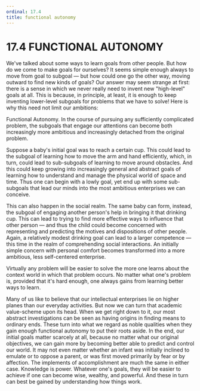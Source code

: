 ```yaml
---
ordinal: 17.4
title: functional autonomy
---
```


# 17.4 FUNCTIONAL AUTONOMY

We've talked about some ways to learn goals from other people. But how do we come to make goals for ourselves? It seems simple enough always to move from goal to subgoal &mdash; but how could one go the other way, moving outward to find new kinds of goals? Our answer may seem strange at first: there is a sense in which we never really need to invent new "high-level" goals at all. This is because, in principle, at least, it is enough to keep inventing lower-level subgoals for problems that we have to solve! Here is why this need not limit our ambitions:

Functional Autonomy. In the course of pursuing any sufficiently complicated problem, the subgoals that engage our attentions can become both increasingly more ambitious and increasingly detached from the original problem.

Suppose a baby's initial goal was to reach a certain cup. This could lead to the subgoal of learning how to move the arm and hand efficiently, which, in turn, could lead to sub-subgoals of learning to move around obstacles. And this could keep growing into increasingly general and abstract goals of learning how to understand and manage the physical world of space and time. Thus one can begin with a lowly goal, yet end up with some sub-subgoals that lead our minds into the most ambitious enterprises we can conceive.

This can also happen in the social realm. The same baby can form, instead, the subgoal of engaging another person's help in bringing it that drinking cup. This can lead to trying to find more effective ways to influence that other person &mdash; and thus the child could become concerned with representing and predicting the motives and dispositions of other people. Again, a relatively modest drinking goal can lead to a larger competence &mdash; this time in the realm of comprehending social interactions. An initially simple concern with personal comfort becomes transformed into a more ambitious, less self-centered enterprise.

Virtually any problem will be easier to solve the more one learns about the context world in which that problem occurs. No matter what one's problem is, provided that it's hard enough, one always gains from learning better ways to learn.

Many of us like to believe that our intellectual enterprises lie on higher planes than our everyday activities. But now we can turn that academic value-scheme upon its head. When we get right down to it, our most abstract investigations can be seen as having origins in finding means to ordinary ends. These turn into what we regard as noble qualities when they gain enough functional autonomy to put their roots aside. In the end, our initial goals matter scarcely at all, because no matter what our original objectives, we can gain more by becoming better able to predict and control our world. It may not even matter whether an infant was initially inclined to emulate or to oppose a parent, or was first moved primarily by fear or by affection. The implements of accomplishment are much the same in either case. Knowledge is power. Whatever one's goals, they will be easier to achieve if one can become wise, wealthy, and powerful. And these in turn can best be gained by understanding how things work.
